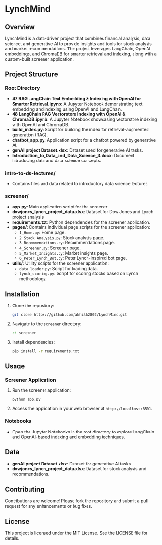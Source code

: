# LynchMind

## Overview
LynchMind is a data-driven project that combines financial analysis, data science, and generative AI to provide insights and tools for stock analysis and market recommendations. The project leverages LangChain, OpenAI embeddings, and ChromaDB for smarter retrieval and indexing, along with a custom-built screener application.

## Project Structure

### Root Directory
- **47 RAG LangChain Text Embedding & Indexing with OpenAI for Smarter Retrieval.ipynb**: A Jupyter Notebook demonstrating text embedding and indexing using OpenAI and LangChain.
- **48 LangChain RAG Vectorstore Indexing with OpenAI & ChromaDB.ipynb**: A Jupyter Notebook showcasing vectorstore indexing with OpenAI and ChromaDB.
- **build_index.py**: Script for building the index for retrieval-augmented generation (RAG).
- **chatbot_app.py**: Application script for a chatbot powered by generative AI.
- **genAI project Dataset.xlsx**: Dataset used for generative AI tasks.
- **Introduction_to_Data_and_Data_Science_3.docx**: Document introducing data and data science concepts.

### intro-to-ds-lectures/
- Contains files and data related to introductory data science lectures.

### screener/
- **app.py**: Main application script for the screener.
- **dowjones_lynch_project_data.xlsx**: Dataset for Dow Jones and Lynch project analysis.
- **requirements.txt**: Python dependencies for the screener application.
- **pages/**: Contains individual page scripts for the screener application:
  - `1_Home.py`: Home page.
  - `2_Stock_Analysis.py`: Stock analysis page.
  - `3_Recommendations.py`: Recommendations page.
  - `4_Screener.py`: Screener page.
  - `5_Market_Insights.py`: Market insights page.
  - `6_Peter_Lynch_Bot.py`: Peter Lynch-inspired bot page.
- **utils/**: Utility scripts for the screener application:
  - `data_loader.py`: Script for loading data.
  - `lynch_scoring.py`: Script for scoring stocks based on Lynch methodology.

## Installation

1. Clone the repository:
   ```bash
   git clone https://github.com/akhilk2802/LynchMind.git
   ```
2. Navigate to the `screener` directory:
   ```bash
   cd screener
   ```
3. Install dependencies:
   ```bash
   pip install -r requirements.txt
   ```

## Usage

### Screener Application
1. Run the screener application:
   ```bash
   python app.py
   ```
2. Access the application in your web browser at `http://localhost:8501`.

### Notebooks
- Open the Jupyter Notebooks in the root directory to explore LangChain and OpenAI-based indexing and embedding techniques.

## Data
- **genAI project Dataset.xlsx**: Dataset for generative AI tasks.
- **dowjones_lynch_project_data.xlsx**: Dataset for stock analysis and recommendations.

## Contributing
Contributions are welcome! Please fork the repository and submit a pull request for any enhancements or bug fixes.

## License
This project is licensed under the MIT License. See the LICENSE file for details.